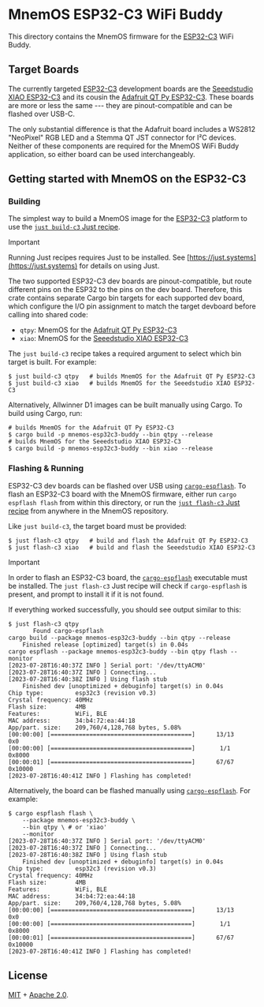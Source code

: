 # MnemOS ESP32-C3 WiFi Buddy

This directory contains the MnemOS firmware for the [ESP32-C3] WiFi Buddy.

## Target Boards

The currently targeted [ESP32-C3] development boards are the [Seeedstudio XIAO
ESP32-C3][xiao] and its cousin the [Adafruit QT Py ESP32-C3][qtpy]. These boards
are more or less the same --- they are pinout-compatible and can be flashed over
USB-C.

The only substantial difference is that the Adafruit board includes a
WS2812 "NeoPixel" RGB LED and a Stemma QT JST connector for I²C devices. Neither
of these components are required for the MnemOS WiFi Buddy application, so
either board can be used interchangeably.

## Getting started with MnemOS on the ESP32-C3

### Building

The simplest way to build a MnemOS image for the [ESP32-C3] platform to use the
[`just build-c3` Just recipe][just].

> [!IMPORTANT]
>
> Running Just recipes requires Just to be installed. See
> [https://just.systems](https://just.systems) for details on using Just.

The two supported ESP32-C3 dev boards are pinout-compatible, but route different
pins on the ESP32 to the pins on the dev board. Therefore, this crate contains
separate Cargo bin targets for each supported dev board, which configure the I/O
pin assignment to match the target devboard before calling into shared code:

* `qtpy`: MnemOS for the [Adafruit QT Py ESP32-C3][qtpy]
* `xiao`: MnemOS for the [Seeedstudio XIAO ESP32-C3][xiao]

The `just build-c3` recipe takes a required argument to select which bin target
is built. For example:

```console
$ just build-c3 qtpy   # builds MnemOS for the Adafruit QT Py ESP32-C3
$ just build-c3 xiao   # builds MnemOS for the Seeedstudio XIAO ESP32-C3
```

Alternatively, Allwinner D1 images can be built manually using Cargo. To build
using Cargo, run:

```console
# builds MnemOS for the Adafruit QT Py ESP32-C3
$ cargo build -p mnemos-esp32c3-buddy --bin qtpy --release
# builds MnemOS for the Seeedstudio XIAO ESP32-C3
$ cargo build -p mnemos-esp32c3-buddy --bin xiao --release
```

### Flashing & Running

ESP32-C3 dev boards can be flashed over USB using [`cargo-espflash`]. To flash
an ESP32-C3 board with the MnemOS firmware, either run `cargo espflash flash`
from within this directory, or run the [`just flash-c3` Just recipe][just] from
anywhere in the MnemOS repository.

Like `just build-c3`, the target board must be provided:

```console
$ just flash-c3 qtpy   # build and flash the Adafruit QT Py ESP32-C3
$ just flash-c3 xiao   # build and flash the Seeedstudio XIAO ESP32-C3
```

> [!IMPORTANT]
>
> In order to flash an ESP32-C3 board, the [`cargo-espflash`] executable
> must be installed. The `just flash-c3` Just recipe will check if
> `cargo-espflash` is present, and prompt to install it if it is not found.

If everything worked successfully, you should see output similar to this:

```console
$ just flash-c3 qtpy
       Found cargo-espflash
cargo build --package mnemos-esp32c3-buddy --bin qtpy --release
    Finished release [optimized] target(s) in 0.04s
cargo espflash --package mnemos-esp32c3-buddy --bin qtpy flash --monitor
[2023-07-28T16:40:37Z INFO ] Serial port: '/dev/ttyACM0'
[2023-07-28T16:40:37Z INFO ] Connecting...
[2023-07-28T16:40:38Z INFO ] Using flash stub
    Finished dev [unoptimized + debuginfo] target(s) in 0.04s
Chip type:         esp32c3 (revision v0.3)
Crystal frequency: 40MHz
Flash size:        4MB
Features:          WiFi, BLE
MAC address:       34:b4:72:ea:44:18
App/part. size:    209,760/4,128,768 bytes, 5.08%
[00:00:00] [========================================]      13/13      0x0
[00:00:00] [========================================]       1/1       0x8000
[00:00:01] [========================================]      67/67      0x10000
[2023-07-28T16:40:41Z INFO ] Flashing has completed!
```

Alternatively, the board can be flashed manually using [`cargo-espflash`]. For
example:
```console
$ cargo espflash flash \
    --package mnemos-esp32c3-buddy \
    --bin qtpy \ # or 'xiao'
    --monitor
[2023-07-28T16:40:37Z INFO ] Serial port: '/dev/ttyACM0'
[2023-07-28T16:40:37Z INFO ] Connecting...
[2023-07-28T16:40:38Z INFO ] Using flash stub
    Finished dev [unoptimized + debuginfo] target(s) in 0.04s
Chip type:         esp32c3 (revision v0.3)
Crystal frequency: 40MHz
Flash size:        4MB
Features:          WiFi, BLE
MAC address:       34:b4:72:ea:44:18
App/part. size:    209,760/4,128,768 bytes, 5.08%
[00:00:00] [========================================]      13/13      0x0
[00:00:00] [========================================]       1/1       0x8000
[00:00:01] [========================================]      67/67      0x10000
[2023-07-28T16:40:41Z INFO ] Flashing has completed!
```

[ESP32-C3]: https://www.espressif.com/en/products/socs/esp32-c3
[xiao]: https://www.seeedstudio.com/Seeed-XIAO-ESP32C3-p-5431.html
[qtpy]: https://www.adafruit.com/product/5405
[just]: ./../../../justfile
[`cargo-espflash`]: https://github.com/esp-rs/espflash/blob/main/cargo-espflash/README.md

## License

[MIT] + [Apache 2.0].

[MIT]: https://github.com/tosc-rs/mnemos/blob/main/LICENSE-MIT
[Apache 2.0]: https://github.com/tosc-rs/mnemos/blob/main/LICENSE-APACHE